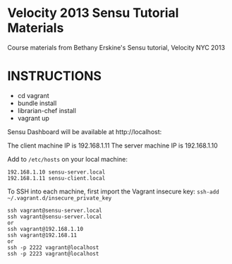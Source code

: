 Velocity 2013 Sensu Tutorial Materials
======================================

Course materials from Bethany Erskine's Sensu tutorial, Velocity NYC 2013

INSTRUCTIONS
============

* cd vagrant
* bundle install
* librarian-chef install
* vagrant up

Sensu Dashboard will be available at http://localhost:

The client machine IP is 192.168.1.11
The server machine IP is 192.168.1.10

Add to `/etc/hosts` on your local machine:
```
192.168.1.10 sensu-server.local
192.168.1.11 sensu-client.local
```

To SSH into each machine, first import the Vagrant insecure key:
`ssh-add ~/.vagrant.d/insecure_private_key`

```
ssh vagrant@sensu-server.local
ssh vagrant@sensu-server.local
or
ssh vagrant@192.168.1.10
ssh vagrant@192.168.11
or
ssh -p 2222 vagrant@localhost
ssh -p 2223 vagrant@localhost
```
